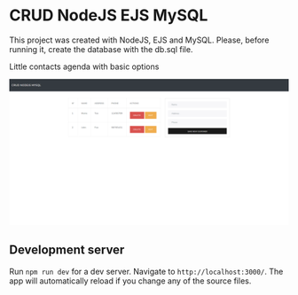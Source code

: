 # CRUD NodeJS EJS MySQL

This project was created with NodeJS, EJS and MySQL. Please, before running it, create the database with the db.sql file.

Little contacts agenda with basic options

![NodeJS EJS MySQL](/src/assets/img/CrudNodeJSMySQL.png)

## Development server

Run `npm run dev` for a dev server. Navigate to `http://localhost:3000/`. The app will automatically reload if you change any of the source files.


